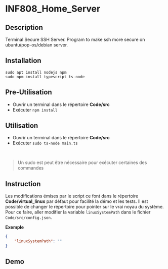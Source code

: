 # INF808_Home_Server

## Description
Terminal Secure SSH Server.
Program to make ssh more secure on ubuntu/pop-os/debian server.

## Installation
```shell
sudo apt install nodejs npm
sudo npm install typescript ts-node
```

## Pre-Utilisation
* Ouvrir un terminal dans le répertoire **Code/src**
* Exécuter `npm install`

## Utilisation
* Ouvrir un terminal dans le répertoire **Code/src**
* Exécuter `sudo ts-node main.ts `

<br>

> Un sudo est peut être nécessaire pour exécuter certaines des commandes

## Instruction
Les modifications émises par le script ce font dans le répertoire **Code/virtual_linux** par défaut pour facilité la démo et les tests. Il est possible de changer le répertoire pour pointer sur le vrai noyau du système. Pour ce faire, aller modifier la variable `linuxSystemPath` dans le fichier `Code/src/config.json`.

**Exemple**
```json
{
    "linuxSystemPath": ""
}
```


## Demo
